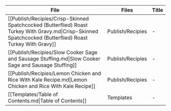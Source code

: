 | File                                                                                                                                                       | Files            | Title |
| ---------------------------------------------------------------------------------------------------------------------------------------------------------- | ---------------- | ----- |
| [[Publish/Recipies/Crisp-Skinned Spatchcocked (Butterflied) Roast Turkey With Gravy.md\|Crisp-Skinned Spatchcocked (Butterflied) Roast Turkey With Gravy]] | Publish/Recipies | \-    |
| [[Publish/Recipies/Slow Cooker Sage and Sausage Stuffing.md\|Slow Cooker Sage and Sausage Stuffing]]                                                       | Publish/Recipies | \-    |
| [[Publish/Recipies/Lemon Chicken and Rice With Kale Recipe.md\|Lemon Chicken and Rice With Kale Recipe]]                                                   | Publish/Recipies | \-    |
| [[Templates/Table of Contents.md\|Table of Contents]]                                                                                                      | Templates        | \-    |
